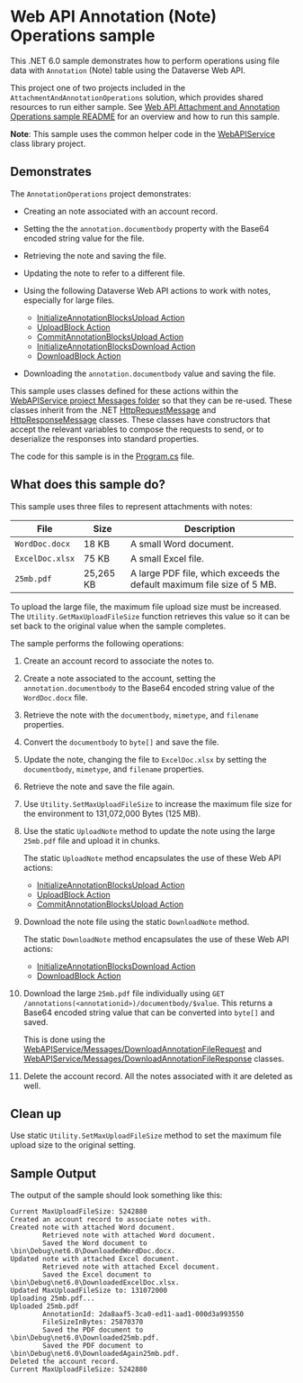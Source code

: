 ﻿# Web API Annotation (Note) Operations sample

This .NET 6.0 sample demonstrates how to perform operations using file data with `Annotation` (Note) table using the Dataverse Web API.

This project one of two projects included in the `AttachmentAndAnnotationOperations` solution, which provides shared resources to run either sample. See [Web API Attachment and Annotation Operations sample README](https://github.com/microsoft/PowerApps-Samples/blob/master/dataverse/webapi/CSharp-NETx/AttachmentAndAnnotationOperations/README.md) for an overview and how to run this sample.

**Note**: This sample uses the common helper code in the [WebAPIService](https://github.com/microsoft/PowerApps-Samples/tree/master/dataverse/webapi/CSharp-NETx/WebAPIService) class library project.

## Demonstrates

The `AnnotationOperations` project demonstrates:

- Creating an note associated with an account record.
- Setting the the `annotation.documentbody` property with the Base64 encoded string value for the file.
- Retrieving the note and saving the file.
- Updating the note to refer to a different file.
- Using the following Dataverse Web API actions to work with notes, especially for large files.
   
   - [InitializeAnnotationBlocksUpload Action](https://learn.microsoft.com/power-apps/developer/data-platform/webapi/reference/initializeannotationblocksupload)
   - [UploadBlock Action](https://learn.microsoft.com/power-apps/developer/data-platform/webapi/reference/uploadblock)
   - [CommitAnnotationBlocksUpload Action](https://learn.microsoft.com/power-apps/developer/data-platform/webapi/reference/commitannotationblocksupload)
   - [InitializeAnnotationBlocksDownload Action](https://learn.microsoft.com/power-apps/developer/data-platform/webapi/reference/initializeannotationblocksdownload)
   - [DownloadBlock Action](https://learn.microsoft.com/power-apps/developer/data-platform/webapi/reference/downloadblock)
   
- Downloading the `annotation.documentbody` value and saving the file.


This sample uses classes defined for these actions within the [WebAPIService project Messages folder](https://github.com/microsoft/PowerApps-Samples/tree/master/dataverse/webapi/CSharp-NETx/WebAPIService/Messages) so that they can be re-used. These classes inherit from the .NET [HttpRequestMessage](https://learn.microsoft.com/dotnet/api/system.net.http.httprequestmessage?view=net-6.0) and [HttpResponseMessage](https://learn.microsoft.com/dotnet/api/system.net.http.httpresponsemessage?view=net-6.0) classes. These classes have constructors that accept the relevant variables to compose the requests to send, or to deserialize the responses into standard properties.

The code for this sample is in the [Program.cs](https://github.com/microsoft/PowerApps-Samples/blob/master/dataverse/webapi/CSharp-NETx/AttachmentAndAnnotationOperations/AnnotationOperations/Program.cs) file.

## What does this sample do?

This sample uses three files to represent attachments with notes:

|File|Size|Description  |
|---------|---------|---------|
|`WordDoc.docx`|18 KB|A small Word document.|
|`ExcelDoc.xlsx`|75 KB|A small Excel file.|
|`25mb.pdf`|25,265 KB|A large PDF file, which exceeds the default maximum file size of 5 MB.|

To upload the large file, the maximum file upload size must be increased. The `Utility.GetMaxUploadFileSize` function retrieves this value so it can be set back to the original value when the sample completes.

The sample performs the following operations:

1. Create an account record to associate the notes to.
1. Create a note associated to the account, setting the `annotation.documentbody` to the Base64 encoded string value of the `WordDoc.docx` file.
1. Retrieve the note with the `documentbody`, `mimetype`, and `filename` properties.
1. Convert the `documentbody` to `byte[]` and save the file.
1. Update the note, changing the file to `ExcelDoc.xlsx` by setting the `documentbody`, `mimetype`, and `filename` properties.
1. Retrieve the note and save the file again.
1. Use `Utility.SetMaxUploadFileSize` to increase the maximum file size for the environment to 131,072,000 Bytes (125 MB).
1. Use the static `UploadNote` method to update the note using the large `25mb.pdf` file and upload it in chunks.
   
   The static `UploadNote` method encapsulates the use of these Web API actions:
   
   - [InitializeAnnotationBlocksUpload Action](https://learn.microsoft.com/power-apps/developer/data-platform/webapi/reference/initializeannotationblocksupload)
   - [UploadBlock Action](https://learn.microsoft.com/power-apps/developer/data-platform/webapi/reference/uploadblock)
   - [CommitAnnotationBlocksUpload Action](https://learn.microsoft.com/power-apps/developer/data-platform/webapi/reference/CommitAnnotationBlocksUpload)
   
1. Download the note file using the static `DownloadNote` method.
   
   The static `DownloadNote` method encapsulates the use of these Web API actions:
   
   - [InitializeAnnotationBlocksDownload Action](https://learn.microsoft.com/power-apps/developer/data-platform/webapi/reference/initializeannotationblocksdownload)
   - [DownloadBlock Action](https://learn.microsoft.com/power-apps/developer/data-platform/webapi/reference/downloadblock)
   
1. Download the large `25mb.pdf` file individually using `GET /annotations(<annotationid>)/documentbody/$value`. This returns a Base64 encoded string value that can be converted into `byte[]` and saved.
   
   This is done using the [WebAPIService/Messages/DownloadAnnotationFileRequest](https://github.com/microsoft/PowerApps-Samples/tree/master/dataverse/webapi/CSharp-NETx/WebAPIService/Messages/DownloadAnnotationFileRequest.cs) and [WebAPIService/Messages/DownloadAnnotationFileResponse](https://github.com/microsoft/PowerApps-Samples/tree/master/dataverse/webapi/CSharp-NETx/WebAPIService/Messages/DownloadAnnotationFileResponse.cs) classes.
   
1. Delete the account record. All the notes associated with it are deleted as well.

## Clean up

Use static `Utility.SetMaxUploadFileSize` method to set the maximum file upload size to the original setting.

## Sample Output

The output of the sample should look something like this:

```
Current MaxUploadFileSize: 5242880
Created an account record to associate notes with.
Created note with attached Word document.
        Retrieved note with attached Word document.
        Saved the Word document to \bin\Debug\net6.0\DownloadedWordDoc.docx.
Updated note with attached Excel document.
        Retrieved note with attached Excel document.
        Saved the Excel document to \bin\Debug\net6.0\DownloadedExcelDoc.xlsx.
Updated MaxUploadFileSize to: 131072000
Uploading 25mb.pdf...
Uploaded 25mb.pdf
        AnnotationId: 2da8aaf5-3ca0-ed11-aad1-000d3a993550
        FileSizeInBytes: 25870370
        Saved the PDF document to \bin\Debug\net6.0\Downloaded25mb.pdf.
        Saved the PDF document to \bin\Debug\net6.0\DownloadedAgain25mb.pdf.
Deleted the account record.
Current MaxUploadFileSize: 5242880
```